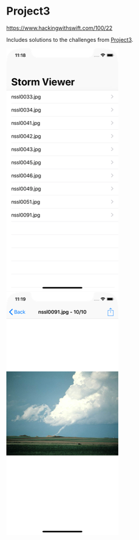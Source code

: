 # Project3

https://www.hackingwithswift.com/100/22

Includes solutions to the challenges from [Project3](https://www.hackingwithswift.com/read/3/3/wrap-up).

![screenshot1](screenshots/screen01.png)
![screenshot2](screenshots/screen02.png)
